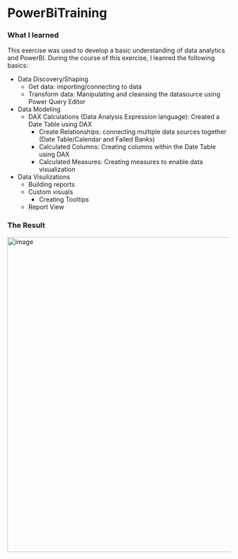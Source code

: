 # PowerBiTraining

### What I learned

This exercise was used to develop a basic understanding of data analytics and PowerBI.
During the course of this exercise, I leanred the following basics:

- Data Discovery/Shaping
  - Get data: importing/connecting to data
  - Transform data: Manipulating and cleansing the datasource using Power Query Editor
- Data Modeling
  - DAX Calculations (Data Analysis Expression language): Created a Date Table using DAX
    - Create Relationships: connecting multiple data sources together (Date Table/Calendar and Failed Banks)
    - Calculated Columns: Creating columns within the Date Table using DAX
    - Calculated Measures: Creating measures to enable data visualization
- Data Visulizations
  - Building reports
  - Custom visuals
    - Creating Tooltips
  - Report View

### The Result
<img width="712" alt="image" src="https://github.com/cheyenne-ashou/PowerBiTraining/assets/54869764/fbe21564-dbf7-4102-9a8b-36a3b7783c4f">
